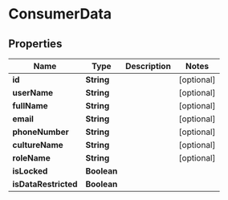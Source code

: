 
# ConsumerData

## Properties
Name | Type | Description | Notes
------------ | ------------- | ------------- | -------------
**id** | **String** |  |  [optional]
**userName** | **String** |  |  [optional]
**fullName** | **String** |  |  [optional]
**email** | **String** |  |  [optional]
**phoneNumber** | **String** |  |  [optional]
**cultureName** | **String** |  |  [optional]
**roleName** | **String** |  |  [optional]
**isLocked** | **Boolean** |  | 
**isDataRestricted** | **Boolean** |  | 



